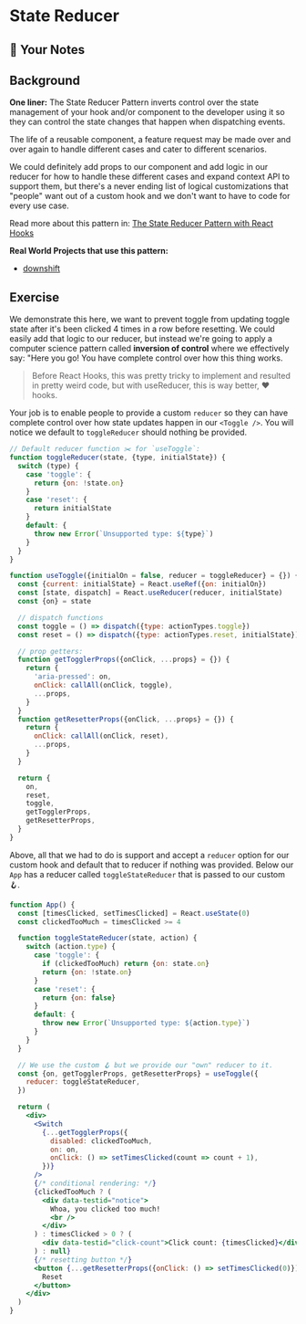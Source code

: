 # State Reducer

## 📝 Your Notes

## Background

**One liner:** The State Reducer Pattern inverts control over the state
management of your hook and/or component to the developer using it so they can
control the state changes that happen when dispatching events.

The life of a reusable component, a feature request may be made over and over
again to handle different cases and cater to different scenarios.

We could definitely add props to our component and add logic in our reducer for
how to handle these different cases and expand context API to support them, but
there's a never ending list of logical customizations that "people" want out of
a custom hook and we don't want to have to code for every use case.

Read more about this pattern in:
[The State Reducer Pattern with React Hooks](https://kentcdodds.com/blog/the-state-reducer-pattern-with-react-hooks)

**Real World Projects that use this pattern:**

- [downshift](https://github.com/downshift-js/downshift)

## Exercise

We demonstrate this here, we want to prevent toggle from updating toggle state
after it's been clicked 4 times in a row before resetting. We could easily add
that logic to our reducer, but instead we're going to apply a computer science
pattern called **inversion of control** where we effectively say: "Here you go!
You have complete control over how this thing works.

> Before React Hooks, this was pretty tricky to implement and resulted in pretty
> weird code, but with useReducer, this is way better, ❤️ hooks.

Your job is to enable people to provide a custom `reducer` so they can have
complete control over how state updates happen in our `<Toggle />`. You will
notice we default to `toggleReducer` should nothing be provided.

```javascript
// Default reducer function ✂️ for `useToggle`:
function toggleReducer(state, {type, initialState}) {
  switch (type) {
    case 'toggle': {
      return {on: !state.on}
    }
    case 'reset': {
      return initialState
    }
    default: {
      throw new Error(`Unsupported type: ${type}`)
    }
  }
}

function useToggle({initialOn = false, reducer = toggleReducer} = {}) {
  const {current: initialState} = React.useRef({on: initialOn})
  const [state, dispatch] = React.useReducer(reducer, initialState)
  const {on} = state

  // dispatch functions
  const toggle = () => dispatch({type: actionTypes.toggle})
  const reset = () => dispatch({type: actionTypes.reset, initialState})

  // prop getters:
  function getTogglerProps({onClick, ...props} = {}) {
    return {
      'aria-pressed': on,
      onClick: callAll(onClick, toggle),
      ...props,
    }
  }
  function getResetterProps({onClick, ...props} = {}) {
    return {
      onClick: callAll(onClick, reset),
      ...props,
    }
  }

  return {
    on,
    reset,
    toggle,
    getTogglerProps,
    getResetterProps,
  }
}
```

Above, all that we had to do is support and accept a `reducer` option for our
custom hook and default that to reducer if nothing was provided. Below our `App`
has a reducer called `toggleStateReducer` that is passed to our custom 🪝.

```jsx
function App() {
  const [timesClicked, setTimesClicked] = React.useState(0)
  const clickedTooMuch = timesClicked >= 4

  function toggleStateReducer(state, action) {
    switch (action.type) {
      case 'toggle': {
        if (clickedTooMuch) return {on: state.on}
        return {on: !state.on}
      }
      case 'reset': {
        return {on: false}
      }
      default: {
        throw new Error(`Unsupported type: ${action.type}`)
      }
    }
  }

  // We use the custom 🪝 but we provide our "own" reducer to it.
  const {on, getTogglerProps, getResetterProps} = useToggle({
    reducer: toggleStateReducer,
  })

  return (
    <div>
      <Switch
        {...getTogglerProps({
          disabled: clickedTooMuch,
          on: on,
          onClick: () => setTimesClicked(count => count + 1),
        })}
      />
      {/* conditional rendering: */}
      {clickedTooMuch ? (
        <div data-testid="notice">
          Whoa, you clicked too much!
          <br />
        </div>
      ) : timesClicked > 0 ? (
        <div data-testid="click-count">Click count: {timesClicked}</div>
      ) : null}
      {/* resetting button */}
      <button {...getResetterProps({onClick: () => setTimesClicked(0)})}>
        Reset
      </button>
    </div>
  )
}
```
